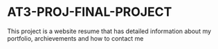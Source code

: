 # AT3-PROJ-FINAL-PROJECT

This project is a website resume that has detailed information about my portfolio, archievements and how to contact me
